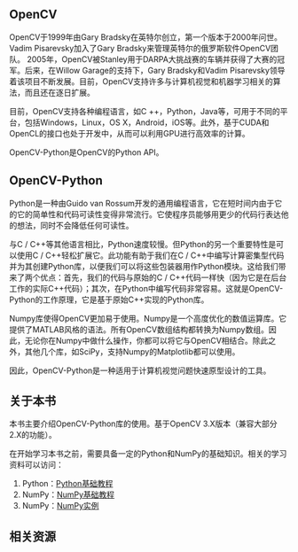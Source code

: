 ## OpenCV

OpenCV于1999年由Gary Bradsky在英特尔创立，第一个版本于2000年问世。Vadim Pisarevsky加入了Gary Bradsky来管理英特尔的俄罗斯软件OpenCV团队。 2005年，OpenCV被Stanley用于DARPA大挑战赛的车辆并获得了大赛的冠军。后来，在Willow Garage的支持下，Gary Bradsky和Vadim Pisarevsky领导着该项目不断发展。目前，OpenCV支持许多与计算机视觉和机器学习相关的算法，而且还在逐日扩展。


目前，OpenCV支持各种编程语言，如C ++，Python，Java等，可用于不同的平台，包括Windows，Linux，OS X，Android，iOS等。此外，基于CUDA和OpenCL的接口也处于开发中，从而可以利用GPU进行高效率的计算。


OpenCV-Python是OpenCV的Python API。


## OpenCV-Python

Python是一种由Guido van Rossum开发的通用编程语言，它在短时间内由于它的它的简单性和代码可读性变得非常流行。它使程序员能够用更少的代码行表达他的想法，同时不会降低任何可读性。


与C / C++等其他语言相比，Python速度较慢。但Python的另一个重要特性是可以使用C / C++轻松扩展它。此功能有助于我们在C / C++中编写计算密集型代码并为其创建Python库，以便我们可以将这些包装器用作Python模块。这给我们带来了两个优点：首先，我们的代码与原始的C / C++代码一样快（因为它是在后台工作的实际C++代码）；其次，在Python中编写代码非常容易。这就是OpenCV-Python的工作原理，它是基于原始C++实现的Python库。

Numpy库使得OpenCV更加易于使用。Numpy是一个高度优化的数值运算库。它提供了MATLAB风格的语法。所有OpenCV数组结构都转换为Numpy数组。因此，无论你在Numpy中做什么操作，你都可以将它与OpenCV相结合。除此之外，其他几个库，如SciPy，支持Numpy的Matplotlib都可以使用。

因此，OpenCV-Python是一种适用于计算机视觉问题快速原型设计的工具。


## 关于本书

本书主要介绍OpenCV-Python库的使用。基于OpenCV 3.X版本（兼容大部分2.X的功能）。

在开始学习本书之前，需要具备一定的Python和NumPy的基础知识。相关的学习资料可以访问：

1. Python：[Python基础教程](http://swaroopch.com/notes/python/)
2. NumPy：[NumPy基础教程](http://wiki.scipy.org/Tentative_NumPy_Tutorial)
3. NumPy：[NumPy实例](http://wiki.scipy.org/Numpy_Example_List)


## 相关资源

